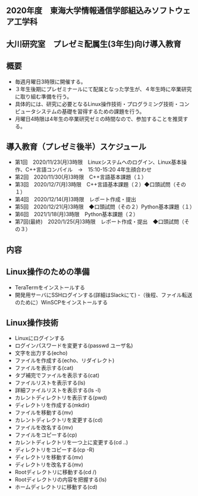 2020年度　東海大学情報通信学部組込みソフトウェア工学科
----

大川研究室　プレゼミ配属生(3年生)向け導入教育
----

概要
----

- 毎週月曜日3時限に開催する。
- ３年生後期にプレゼミナールにて配属となった学生が、４年生時に卒業研究に取り組む準備を行う。
- 具体的には、研究に必要となるLinux操作技術・プログラミング技術・コンピュータシステムの基礎を習得するための課題を行う。
- 月曜日4時限は4年生の卒業研究ゼミの時間なので、参加することを推奨する。


導入教育（プレゼミ後半）スケジュール
----

- 第1回　2020/11/23(月)3時限　Linuxシステムへのログイン、Linux基本操作、C++言語コンパイル　→　15:10-15:20 4年生顔合わせ
- 第2回　2020/11/30(月)3時限　C++言語基本課題（１）
- 第3回　2020/12/7(月)3時限　C++言語基本課題（２）◆口頭試問（その１）
- 第4回　2020/12/14(月)3時限　レポート作成・提出
- 第5回　2020/12/21(月)3時限　◆口頭試問（その２）Python基本課題（１）
- 第6回　2021/1/18(月)3時限　Python基本課題（２）
- 第7回(最終)　2020/1/25(月)3時限　レポート作成・提出　◆口頭試問（その３）

内容
----

Linux操作のための準備
----

- TeraTermをインストールする
- 開発用サーバにSSHログインする(詳細はSlackにて)
-（後程、ファイル転送のために）WinSCPをインストールする

Linux操作技術
----

- Linuxにログインする
- ログインパスワードを変更する(passwd ユーザ名)
- 文字を出力する(echo)
- ファイルを作成する(echo、リダイレクト)
- ファイルを表示する(cat)
- タブ補完でファイルを表示する(cat)
- ファイルリストを表示する(ls)
- 詳細ファイルリストを表示する(ls -l)
- カレントディレクトリを表示する(pwd)
- ディレクトリを作成する(mkdir)
- ファイルを移動する(mv)
- カレントディレクトリを変更する(cd)
- ファイルを改名する(mv)
- ファイルをコピーする(cp)
- カレントディレクトリを一つ上に変更する(cd ..)
- ディレクトリをコピーする(cp -R)
- ディレクトリを移動する(mv)
- ディレクトリを改名する(mv)
- Rootディレクトリに移動する(cd /)
- Rootディレクトリの内容を把握する(ls)
- ホームディレクトリに移動する(cd)


